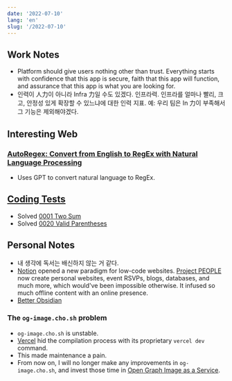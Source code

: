 ```yaml
---
date: '2022-07-10'
lang: 'en'
slug: '/2022-07-10'
---
```


## Work Notes

- Platform should give users nothing other than trust. Everything starts with confidence that this app is secure, faith that this app will function, and assurance that this app is what you are looking for.
- 인력이 人力이 아니라 Infra 力일 수도 있겠다. 인프라력. 인프라를 얼마나 빨리, 크고, 안정성 있게 확장할 수 있느냐에 대한 인력 지표. 예: 우리 팀은 In 力이 부족해서 그 기능은 제외해야겠다.

## Interesting Web

### [AutoRegex: Convert from English to RegEx with Natural Language Processing](https://www.autoregex.xyz/)

- Uses GPT to convert natural language to RegEx.

## [Coding Tests](./../.././docs/pages/Coding%20Tests.md)

- Solved [0001 Two Sum](./../.././docs/pages/0001%20Two%20Sum.md)
- Solved [0020 Valid Parentheses](./../.././docs/pages/0020%20Valid%20Parentheses.md)

## Personal Notes

- 내 생각에 독서는 배신하지 않는 거 같다.
- [Notion](./../.././docs/pages/Notion.md) opened a new paradigm for low-code websites. [Project PEOPLE](./../.././docs/pages/Project%20PEOPLE.md) now create personal websites, event RSVPs, blogs, databases, and much more, which would've been impossible otherwise. It infused so much offline content with an online presence.
- [Better Obsidian](./../.././docs/pages/Better%20Obsidian.md)

### The `og-image.cho.sh` problem

- `og-image.cho.sh` is unstable.
- [Vercel](./../.././docs/pages/Vercel.md) hid the compilation process with its proprietary `vercel dev` command.
- This made maintenance a pain.
- From now on, I will no longer make any improvements in `og-image.cho.sh`, and invest those time in [Open Graph Image as a Service](./../.././docs/pages/Open%20Graph%20Image%20as%20a%20Service.md).

<head>
  <html lang="en-US"/>
</head>
